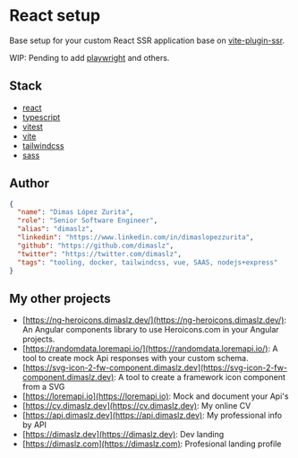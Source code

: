 # React setup

Base setup for your custom React SSR application base on [vite-plugin-ssr](https://vite-plugin-ssr.com/error-page).

WIP: Pending to add [playwright](https://playwright.dev/) and others.

## Stack

- [react](https://react.dev/)
- [typescript](https://www.typescriptlang.org/)
- [vitest](https://vitest.dev/)
- [vite](https://vitejs.dev/)
- [tailwindcss](https://tailwindcss.com/)
- [sass](https://sass-lang.com/)

## Author

```json
{
  "name": "Dimas López Zurita",
  "role": "Senior Software Engineer",
  "alias": "dimaslz",
  "linkedin": "https://www.linkedin.com/in/dimaslopezzurita",
  "github": "https://github.com/dimaslz",
  "twitter": "https://twitter.com/dimaslz",
  "tags": "tooling, docker, tailwindcss, vue, SAAS, nodejs+express"
}
```

## My other projects

- [https://ng-heroicons.dimaslz.dev/](https://ng-heroicons.dimaslz.dev/): An Angular components library to use Heroicons.com in your Angular projects.
- [https://randomdata.loremapi.io/](https://randomdata.loremapi.io/): A tool to create mock Api responses with your custom schema.
- [https://svg-icon-2-fw-component.dimaslz.dev](https://svg-icon-2-fw-component.dimaslz.dev): A tool to create a framework icon component from a SVG
- [https://loremapi.io](https://loremapi.io): Mock and document your Api's
- [https://cv.dimaslz.dev](https://cv.dimaslz.dev): My online CV
- [https://api.dimaslz.dev](https://api.dimaslz.dev): My professional info by API
- [https://dimaslz.dev](https://dimaslz.dev): Dev landing
- [https://dimaslz.com](https://dimaslz.com): Profesional landing profile
